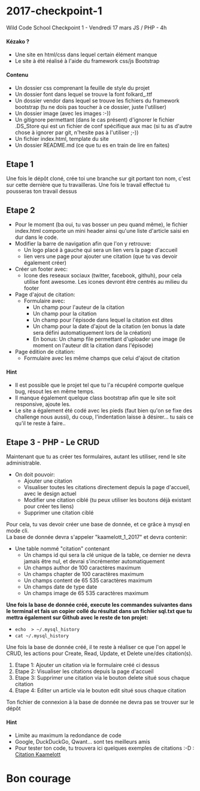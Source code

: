 # 2017-checkpoint-1
Wild Code School Checkpoint 1 - Vendredi 17 mars
JS / PHP - 4h

#### Kézako ?

- Une site en html/css dans lequel certain élément manque
- Le site à été réalisé à l'aide du framework css/js Bootstrap

#### Contenu

- Un dossier css comprenant la feuille de style du projet
- Un dossier font dans lequel se trouve la font folkard_.ttf
- Un dossier vendor dans lequel se trouve les fichiers du framework bootstrap (tu ne dois pas toucher à ce dossier, juste l'utiliser)
- Un dossier image (avec les images :-))
- Un gitignore permettant (dans le cas présent) d'ignorer le fichier .DS_Store qui est un fichier de conf spécifique aux mac (si tu as d'autre chose à ignorer par git, n'hesite pas à l'utiliser ;-))
- Un fichier index.html, template du site
- Un dossier README.md (ce que tu es en train de lire en faites)

## Etape 1
Une fois le dépôt cloné, crée toi une branche sur git portant ton nom, c'est sur cette dernière que tu travailleras.
Une fois le travail effectué tu pousseras ton travail dessus

## Etape 2

- Pour le moment (ba oui, tu vas bosser un peu quand même), le fichier index.html comporte un mini header ainsi qu'une liste d'article saisi en dur dans le code.
 - Modifier la barre de navigation afin que l'on y retrouve:
   - Un logo placé à gauche qui sera un lien vers la page d'accueil
   - lien vers une page pour ajouter une citation (que tu vas devoir également créer)
 - Créer un footer avec:
   - Icone des reseaux sociaux (twitter, facebook, githuh), pour cela utilise font awesome. Les icones devront être centrés au milieu du footer
 - Page d'ajout de citation:
   - Formulaire avec:
     - Un champ pour l'auteur de la citation
     - Un champ pour la citation
     - Un champ pour l'épisode dans lequel la citation est dites
     - Un champ pour la date d'ajout de la citation (en bonus la date sera défini automatiquement lors de la création)
     - En bonus: Un champ file permettant d'uploader une image (le moment on l'auteur dit la citation dans l'épisode)
 - Page édition de citation:
   - Formulaire avec les même champs que celui d'ajout de citation

#### Hint

 - Il est possible que le projet tel que tu l'a récupéré comporte quelque bug, résout les en même temps.
 - Il manque également quelque class bootstrap afin que le site soit responsive, ajoute les.
 - Le site a également été codé avec les pieds (faut bien qu'on se fixe des challenge nous aussi), du coup, l'indentation laisse à désirer... tu sais ce qu'il te reste à faire..

## Etape 3 - PHP - Le CRUD

Maintenant que tu as créer tes formulaires, autant les utiliser, rend le site administrable.
 - On doit pouvoir:
   - Ajouter une citation
   - Visualiser toutes les citations directement depuis la page d'accueil, avec le design actuel
   - Modifier une citation ciblé (tu peux utiliser les boutons déjà existant pour créer tes liens)
   - Supprimer une citation ciblé  

Pour cela, tu vas devoir créer une base de donnée, et ce grâce à mysql en mode cli.  
 La base de donnée devra s'appeler "kaamelott_1_2017" et devra contenir:
   - Une table nommé "citation" contenant
     - Un champs id qui sera la clé unique de la table, ce dernier ne devra jamais être nul, et devrai s'incrémenter automatiquement
     - Un champs author de 100 caractères maximum
     - Un champs chapter de 100 caractères maximum
     - Un champs content de 65 535 caractères maximum
     - Un champs date de type date
     - Un champs image de 65 535 caractères maximum  

**Une fois la base de donnée créé, execute les commandes suivantes dans le terminal et fais un copier collé du résultat dans un fichier sql.txt que tu mettra également sur Github avec le reste de ton projet:**  
 - ```echo  > ~/.mysql_history```
 - ```cat ~/.mysql_history```  

Une fois la base de donnée créé, il te reste à réaliser ce que l'on appel le CRUD, les actions pour Create, Read, Update, et Delete une/des citation(s).
1. Etape 1: Ajouter un citation via le formulaire créé ci dessus
2. Etape 2: Visualiser les citations depuis la page d'accueil
3. Etape 3: Supprimer une citation via le bouton delete situé sous chaque citation
4. Etape 4: Editer un article via le bouton edit situé sous chaque citation  

Ton fichier de connexion à la base de donnée ne devra pas se trouver sur le dépôt

#### Hint
 - Limite au maximum la redondance de code
 - Google, DuckDuckGo, Qwant... sont tes meilleurs amis
 - Pour tester ton code, tu trouvera ici quelques exemples de citations :-D : [Citation Kaamelott](https://fr.wikiquote.org/wiki/Kaamelott)

# Bon courage
